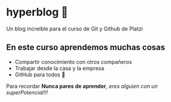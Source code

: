 # hyperblog 💚
Un blog increible para el curso de Git y Github de Platzi

## En este curso aprendemos muchas cosas
- Compartir conocimiento con otros compañeros
- Trabajar desde la casa y la empresa
- GitHub para todos 💪

Para recordar **Nunca pares de aprender**, *eres alguien con un superPotencial!!!*